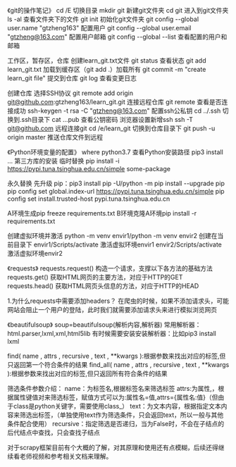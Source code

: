 《git的操作笔记》
cd /E 切换目录
mkdir git 新建git文件夹
cd git 进入到git文件夹
ls -al 查看文件夹下的文件
git init 初始化git文件夹
git config --global user.name "gtzheng163" 配置用户
git config --global user.email "gtzheng@163.com" 配置用户邮箱
git config --global --list 查看配置的用户和邮箱

工作区，暂存区，仓库
创建learn_git.txt文件
git status 查看状态
git add learn_git.txt 加载到缓存区（git add .）加载所有
git commit -m "create learn_git file" 提交到仓库
git log 查看变更日志

创建仓库
选择SSH协议
git remote add origin git@github.com:gtzheng163/learn_git.git 连接远程仓库
git remote 查看是否连接成功
ssh-keygen -t rsa -C "gtzheng@163.com" 配置ssh公私钥
cd ../.ssh 切换到.ssh目录下
cat ...pub 查看公钥密码
浏览器设置新增ssh
ssh -T git@github.com 远程连接git
cd /e/learn_git 切换到仓库目录下
git push -u origin master 推送仓库文件到远程

《Python环境变量的配置》
where python3.7 查看Python安装路径
pip3 install ... 第三方库的安装
临时替换
pip install -i https://pypi.tuna.tsinghua.edu.cn/simple some-package

永久替换
先升级 pip：pip3 install pip -U/python -m pip install --upgrade pip
pip config set global.index-url https://pypi.tuna.tsinghua.edu.cn/simple
pip config set install.trusted-host pypi.tuna.tsinghua.edu.cn

A环境生成pip freeze requirements.txt
B环境克隆A环境pip install -r requirements.txt

创建虚拟环境并激活
python -m venv envir1/python -m venv envir2 创建在当前目录下
envir1/Scripts/activate 激活虚拟环境envir1
envir2/Scripts/activate 激活虚拟环境envir2

《requests》
requests.request() 构造一个请求，支撑以下各方法的基础方法
requests.get() 获取HTML网页的主要方法，对应于HTTP的GET
requests.head() 获取HTML网页头信息的方法，对应于HTTP的HEAD

1.为什么requests中需要添加headers？
在爬虫的时候，如果不添加请求头，可能网站会阻止一个用户的登陆，此时我们就需要添加请求头来进行模拟浏览网页

《beautifulsoup》
soup=beautifulsoup(解析内容,解析器)
常用解析器：html.parser,lxml,xml,html5lib
有时候需要安装安装解析器：比如pip3 install lxml

find( name , attrs , recursive , text , **kwargs ):根据参数来找出对应的标签,但只返回第一个符合条件的结果
find_all( name , attrs , recursive , text , **kwargs ):根据参数来找出对应的标签,但只返回所有符合条件的结果

筛选条件参数介绍：
name：为标签名,根据标签名来筛选标签
attrs:为属性,，根据属性键值对来筛选标签，赋值方式可以为:属性名=值,attrs={属性名:值}（但由于class是python关键字，需要使用class_）
text：为文本内容，根据指定文本内容来筛选出标签，（单独使用text作为筛选条件，只会返回text，所以一般与其他条件配合使用）
recursive：指定筛选是否递归，当为False时，不会在子结点的后代结点中查找，只会查找子结点

对于scrapy框架目前有个大概的了解，对其原理和使用还有点模糊，后续还得继续看老师视频和参考相关文档来理解。